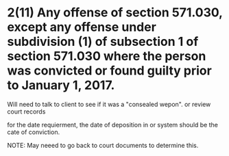 # 2(11)  Any offense of section 571.030, except any offense under subdivision (1) of subsection 1 of section 571.030 where the person was convicted or found guilty prior to January 1, 2017.


Will need to talk to client to see if it was a "consealed wepon". or review court records

for the date requierment, the date of deposition in or system should be the cate of conviction.

NOTE: May neeed to go back to court documents to determine this.
